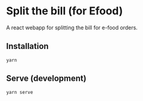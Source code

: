 # Split the bill (for Efood)

A react webapp for splitting the bill for e-food orders.

## Installation

`yarn`

## Serve (development)

`yarn serve`


